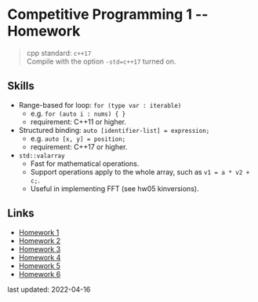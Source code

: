 # Competitive Programming 1 -- Homework

> cpp standard: `c++17` <br>
> Compile with the option `-std=c++17` turned on.

## Skills

- Range-based for loop: `for (type var : iterable)`
    - e.g. `for (auto i : nums) { }`
    - requirement: C++11 or higher.
- Structured binding: `auto [identifier-list] = expression;`
    - e.g. `auto [x, y] = position;`
    - requirement: C++17 or higher.
- `std::valarray`
    - Fast for mathematical operations.
    - Support operations apply to the whole array, such as `v1 = a * v2 + c;`.
    - Useful in implementing FFT (see hw05 kinversions).

## Links

- [Homework 1](https://open.kattis.com/contests/bw78fe)
- [Homework 2](https://open.kattis.com/contests/vrysui)
- [Homework 3](https://open.kattis.com/contests/nffp9r)
- [Homework 4](https://open.kattis.com/contests/vkyd7b)
- [Homework 5](https://open.kattis.com/contests/hbyy5j)
- [Homework 6](https://open.kattis.com/contests/dimhi9)


last updated: 2022-04-16
